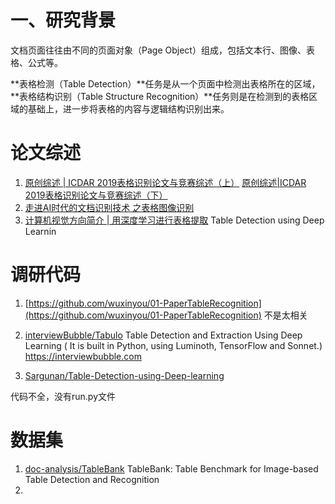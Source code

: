 
# 一、研究背景 
文档页面往往由不同的页面对象（Page Object）组成，包括文本行、图像、表格、公式等。

**表格检测（Table Detection）**任务是从一个页面中检测出表格所在的区域，
**表格结构识别（Table Structure Recognition）**任务则是在检测到的表格区域的基础上，进一步将表格的内容与逻辑结构识别出来。



# 论文综述
1. [原创综述 | ICDAR 2019表格识别论文与竞赛综述（上）](https://mp.weixin.qq.com/s/KFbWAJHWto7tPtTBp6QMTA)
 [原创综述|ICDAR 2019表格识别论文与竞赛综述（下）](https://mp.weixin.qq.com/s/5g_lbWIQuYFqWcwgKwJ65w)
2. [走进AI时代的文档识别技术 之表格图像识别](https://flashgene.com/archives/45642.html)
3. [计算机视觉方向简介 | 用深度学习进行表格提取](https://zhuanlan.zhihu.com/p/57432864)
Table Detection using Deep Learnin



# 调研代码
1. [https://github.com/wuxinyou/01-PaperTableRecognition](https://github.com/wuxinyou/01-PaperTableRecognition) 不是太相关
2. [interviewBubble/Tabulo](https://github.com/interviewBubble/Tabulo)
   Table Detection and Extraction Using Deep Learning ( It is built in Python, using Luminoth, TensorFlow and Sonnet.) https://interviewbubble.com

3. [Sargunan/Table-Detection-using-Deep-learning](https://github.com/Sargunan/Table-Detection-using-Deep-learning)

代码不全，没有run.py文件 




# 数据集
1. [doc-analysis/TableBank](https://github.com/doc-analysis/TableBank)
    TableBank: Table Benchmark for Image-based Table Detection and Recognition
2. 
